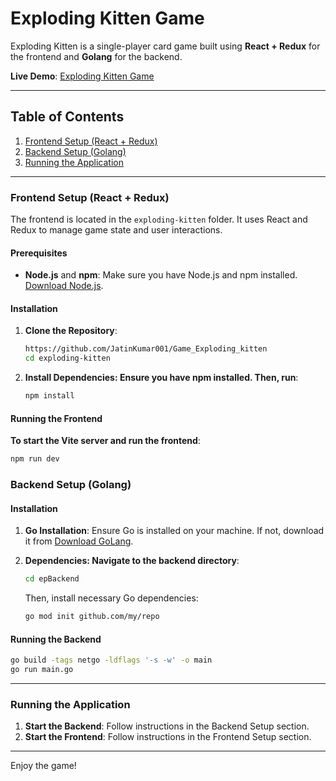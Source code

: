 # Exploding Kitten Game

Exploding Kitten is a single-player card game built using **React + Redux** for the frontend and **Golang** for the backend.

**Live Demo**: [Exploding Kitten Game](https://exploding-kitten-413916.netlify.app/)

---

## Table of Contents

1. [Frontend Setup (React + Redux)](#frontend-setup)
2. [Backend Setup (Golang)](#backend-setup)
3. [Running the Application](#running-the-application)

---

### Frontend Setup (React + Redux)

The frontend is located in the `exploding-kitten` folder. It uses React and Redux to manage game state and user interactions.

#### Prerequisites

- **Node.js** and **npm**: Make sure you have Node.js and npm installed. [Download Node.js](https://nodejs.org/).

#### Installation

1. **Clone the Repository**:
   ```bash
   https://github.com/JatinKumar001/Game_Exploding_kitten
   cd exploding-kitten
   ```
2. **Install Dependencies: Ensure you have npm installed. Then, run**:
   ```bash
   npm install
   ```

#### Running the Frontend

**To start the Vite server and run the frontend**:
   ```bash
   npm run dev
   ```

### Backend Setup (Golang)

#### Installation

1. **Go Installation**: Ensure Go is installed on your machine. If not, download it from [Download GoLang](https://golang.org/dl/).
 
2. **Dependencies: Navigate to the backend directory**:
   ```bash
   cd epBackend
   ```
   Then, install necessary Go dependencies:
   ```bash
   go mod init github.com/my/repo
   ```

#### Running the Backend
   ```bash
   go build -tags netgo -ldflags '-s -w' -o main
   go run main.go
   ```

---

### Running the Application

1. **Start the Backend**: Follow instructions in the Backend Setup section.
2. **Start the Frontend**: Follow instructions in the Frontend Setup section.

---

Enjoy the game!
